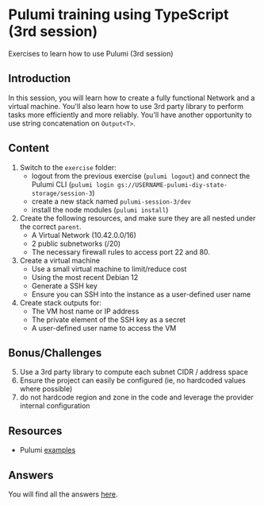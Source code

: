 # Pulumi training using TypeScript (3rd session)

Exercises to learn how to use Pulumi (3rd session)

## Introduction

In this session, you will learn how to create a fully functional Network and a virtual machine. You'll also learn how to use 3rd party library to perform tasks more efficiently and more reliably. You'll have another opportunity to use string concatenation on `Output<T>`.

## Content

1. Switch to the `exercise` folder:
   - logout from the previous exercise (`pulumi logout`) and connect the Pulumi CLI (`pulumi login gs://USERNAME-pulumi-diy-state-storage/session-3`)
   - create a new stack named `pulumi-session-3/dev`
   - install the node modules (`pulumi install`)
2. Create the following resources, and make sure they are all nested under the correct `parent`.
   - A Virtual Network (10.42.0.0/16)
   - 2 public subnetworks (/20)
   - The necessary firewall rules to access port 22 and 80.
3. Create a virtual machine
   - Use a small virtual machine to limit/reduce cost
   - Using the most recent Debian 12
   - Generate a SSH key
   - Ensure you can SSH into the instance as a user-defined user name
4. Create stack outputs for:
   - The VM host name or IP address
   - The private element of the SSH key as a secret
   - A user-defined user name to access the VM

## Bonus/Challenges

5. Use a 3rd party library to compute each subnet CIDR / address space
6. Ensure the project can easily be configured (ie, no hardcoded values where possible)
7. do not hardcode region and zone in the code and leverage the provider internal configuration

## Resources

- Pulumi [examples](https://github.com/pulumi/examples)

## Answers

You will find all the answers [here](answer/).